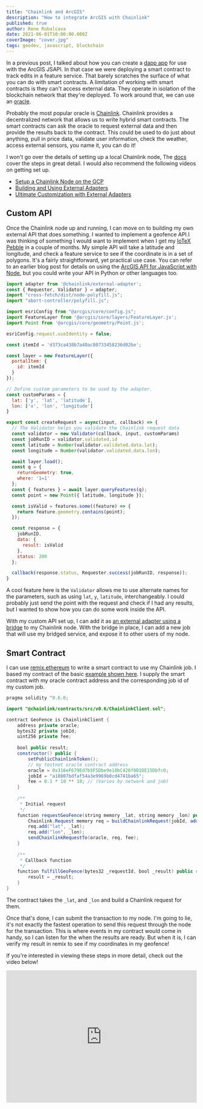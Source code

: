 ```yaml
---
title: "Chainlink and ArcGIS"
description: "How to integrate ArcGIS with Chainlink"
published: true
author: Rene Rubalcava
date: 2021-06-01T10:00:00.000Z
coverImage: "cover.jpg"
tags: geodev, javascript, blockchain
---
```


In a previous post, I talked about how you can create a [dapp app](https://odoe.net/blog/intro-blockchain) for use with the ArcGIS JSAPI. In that case we were deploying a smart contract to track edits in a feature service. That barely scratches the surface of what you can do with smart contracts. A limitation of working with smart contracts is they can't access external data. They operate in isolation of the blockchain network that they're deployed. To work around that, we can use an [oracle](https://en.wikipedia.org/wiki/Blockchain_oracle).

Probably the most popular oracle is [Chainlink](https://chain.link/). Chainlink provides a decentralized network that allows us to write hybrid smart contracts. The smart contracts can ask the oracle to request external data and then provide the results back to the contract. This could be used to do just about anything, pull in price data, validate user information, check the weather, access external sensors, you name it, you can do it!

I won't go over the details of setting up a local Chainlink node, The [docs](https://docs.chain.link/docs/running-a-chainlink-node/) cover the steps in great detail. I would also recommend the following videos on getting set up.

* [Setup a Chainlink Node on the GCP](https://youtu.be/t9Uknfw27IU)
* [Building and Using External Adapters](https://youtu.be/65NhO5xxSZc)
* [Ultimate Customization with External Adapters](https://youtu.be/4i75Dqbhjvw)

## Custom API

Once the Chainlink node up and running, I can move on to building my own external API that does something. I wanted to implement a geofence API.I was thinking of something I would want to implement when I get my [IoTeX Pebble](https://iotex.io/pebble) in a couple of months. My simple API will take a latitude and longitude, and check a feature service to see if the coordinate is in a set of polygons. It's a fairly straightforward, yet practical use case. You can refer to an earlier blog post for details on using the [ArcGIS API for JavaScript with Node](https://odoe.net/blog/jsapi-node), but you could write your API in Python or other languages too.

```js
import adapter from '@chainlink/external-adapter';
const { Requester, Validator } = adapter;
import "cross-fetch/dist/node-polyfill.js";
import "abort-controller/polyfill.js";

import esriConfig from "@arcgis/core/config.js";
import FeatureLayer from '@arcgis/core/layers/FeatureLayer.js';
import Point from '@arcgis/core/geometry/Point.js';

esriConfig.request.useIdentity = false;

const itemId = 'd373ca438b7a40ac80733458236d02be';

const layer = new FeatureLayer({
  portalItem: {
    id: itemId
  }
});

// Define custom parameters to be used by the adapter.
const customParams = {
  lat: ['y', 'lat', 'latitude'],
  lon: ['x', 'lon', 'longitude']
}

export const createRequest = async(input, callback) => {
  // The Validator helps you validate the Chainlink request data
  const validator = new Validator(callback, input, customParams)
  const jobRunID = validator.validated.id
  const latitude = Number(validator.validated.data.lat);
  const longitude = Number(validator.validated.data.lon);

  await layer.load();
  const q = {
    returnGeometry: true,
    where: '1=1'
  };
  const { features } = await layer.queryFeatures(q);
  const point = new Point({ latitude, longitude });

  const isValid = features.some((feature) => {
    return feature.geometry.contains(point);
  });

  const response = {
    jobRunID,
    data: {
      result: isValid
    },
    status: 200
  };

  callback(response.status, Requester.success(jobRunID, response));
}
```

A cool feature here is the `Validator` allows me to use alternate names for the parameters, such as using `lat`, `y`, `latitude`, interchangeably. I could probably just send the point with the request and check if I had any results, but I wanted to show how you can do some work inside the API.

With my custom API set up, I can add it as [an external adapter using a bridge](https://docs.chain.link/docs/node-operators/) to my Chainlink node. With the bridge in place, I can add a new job that will use my bridged service, and expose it to other users of my node.

## Smart Contract

I can use [remix.ethereum](https://remix.ethereum.org/) to write a smart contract to use my Chainlink job. I based my contract of the basic [example shown here](https://docs.chain.link/docs/make-a-http-get-request/). I supply the smart contract with my oracle contract address and the corresponding job id of my custom job.

```java
pragma solidity ^0.6.0;

import "@chainlink/contracts/src/v0.6/ChainlinkClient.sol";

contract GeoFence is ChainlinkClient {
    address private oracle;
    bytes32 private jobId;
    uint256 private fee;
    
    bool public result;
    constructor() public {
        setPublicChainlinkToken();
        // my testnet oracle contract address
        oracle = 0x316eF679Ed7b5F5Dbe9e10bC426f0D1DE15Dbfc0;
        jobId = "a10807bdfaf54a3e9969b0cd4741ba65";
        fee = 0.1 * 10 ** 18; // (Varies by network and job)
    }
    
    /**
     * Initial request
     */
    function requestGeoFence(string memory _lat, string memory _lon) public {
        Chainlink.Request memory req = buildChainlinkRequest(jobId, address(this), this.fulfillGeoFence.selector);
        req.add("lat", _lat);
        req.add("lon", _lon);
        sendChainlinkRequestTo(oracle, req, fee);
    }
    
    /**
     * Callback function
     */
    function fulfillGeoFence(bytes32 _requestId, bool _result) public recordChainlinkFulfillment(_requestId) {
        result = _result;
    }
}
```

The contract takes the `_lat`, and `_lon` and build a Chainlink request for them.

Once that's done, I can submit the transaction to my node. I'm going to lie, it's not exactly the fastest operation to send this request through the node for the transaction. This is where events in my contract would come in handy, so I can listen for the when the results are ready. But when it is, I can verify my result in remix to see if my coordinates in my geofence!

If you're interested in viewing these steps in more detail, check out the video below!

<iframe width="100%" height="350" src="https://www.youtube.com/embed/ZDSvQLoABTo" title="YouTube video player" frameborder="0" allow="accelerometer; autoplay; clipboard-write; encrypted-media; gyroscope; picture-in-picture" allowfullscreen></iframe>